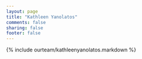 ```yaml
---
layout: page
title: "Kathleen Yanolatos"
comments: false
sharing: false
footer: false
---
```

{% include ourteam/kathleenyanolatos.markdown %}
